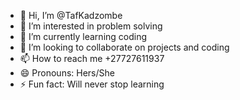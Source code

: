 - 👋 Hi, I’m @TafKadzombe
- 👀 I’m interested in problem solving
- 🌱 I’m currently learning coding 
- 💞️ I’m looking to collaborate on projects and coding
- 📫 How to reach me +27727611937
- 😄 Pronouns: Hers/She
- ⚡ Fun fact: Will never stop learning 

<!---
TafKadzombe/TafKadzombe is a ✨ special ✨ repository because its `README.md` (this file) appears on your GitHub profile.
You can click the Preview link to take a look at your changes.
--->
